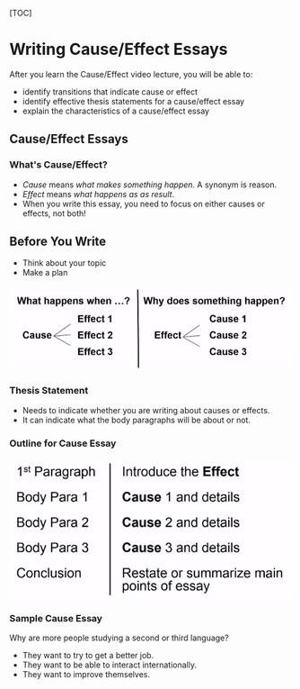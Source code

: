 [TOC]

# Writing Cause/Effect Essays

After you learn the Cause/Effect video lecture, you will be able to:

- identify transitions that indicate cause or effect
- identify effective thesis statements for a cause/effect essay
- explain the characteristics of a cause/effect essay

## Cause/Effect Essays

### What's Cause/Effect?

- *Cause* means *what makes something happen*. A synonym is reason.
- *Effect* means *what happens as as result*.
- When you write this essay, you need to focus on either causes or effects, not both!

## Before You Write

- Think about your topic
- Make a plan

![pp](../Images/026.png)

### Thesis Statement

- Needs to indicate whether you are writing about causes or effects.
- It can indicate what the body paragraphs will be about or not.

### Outline for Cause Essay

![027](../Images/027.png)

### Sample Cause Essay

Why are more people studying a second or third language?

- They want to try to get a better job.
- They want to be able to interact internationally. 
- They want to improve themselves.